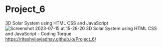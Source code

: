 # Project_6
 3D Solar System using HTML CSS and JavaScript 
<br>
![Screenshot 2023-07-15 at 15-28-20 3D Solar System using HTML CSS and JavaScript - Coding Torque](https://github.com/riteshvijayjadhav/Project_6/assets/121049948/3ee89f7e-4e61-4814-acc1-b3977baa254a)
<br>
https://riteshvijayjadhav.github.io/Project_6/
